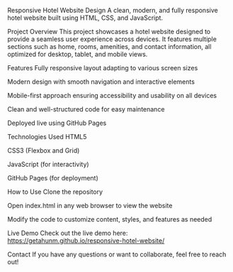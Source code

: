 Responsive Hotel Website Design
A clean, modern, and fully responsive hotel website built using HTML, CSS, and JavaScript.

Project Overview
This project showcases a hotel website designed to provide a seamless user experience across devices. It features multiple sections such as home, rooms, amenities, and contact information, all optimized for desktop, tablet, and mobile views.

Features
Fully responsive layout adapting to various screen sizes

Modern design with smooth navigation and interactive elements

Mobile-first approach ensuring accessibility and usability on all devices

Clean and well-structured code for easy maintenance

Deployed live using GitHub Pages

Technologies Used
HTML5

CSS3 (Flexbox and Grid)

JavaScript (for interactivity)

GitHub Pages (for deployment)

How to Use
Clone the repository

Open index.html in any web browser to view the website

Modify the code to customize content, styles, and features as needed

Live Demo
Check out the live demo here: https://getahunm.github.io/responsive-hotel-website/

Contact
If you have any questions or want to collaborate, feel free to reach out!
